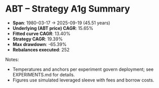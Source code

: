 # ABT – Strategy A1g Summary

- **Span**: 1980-03-17 → 2025-09-19 (45.51 years)
- **Underlying (ABT price) CAGR**: 15.65%
- **Fitted curve CAGR**: 13.40%
- **Strategy CAGR**: 19.39%
- **Max drawdown**: -65.39%
- **Rebalances executed**: 252

Notes:

- Temperatures and anchors per experiment govern deployment; see EXPERIMENTS.md for details.
- Figures use simulated leveraged sleeve with fees and borrow costs.
